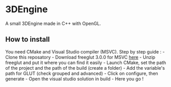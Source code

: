 # 3DEngine

A small 3DEngine made in C++ with OpenGL.

## How to install

You need CMake and Visual Studio compiler (MSVC).
Step by step guide :
		- Clone this reposatory
		- Download freeglut 3.0.0 for MSVC [here](https://www.transmissionzero.co.uk/software/freeglut-devel/)
		- Unzip freeglut and put it where you can find it easily
		- Launch CMake, set the path of the project and the path of the build (create a folder)
		- Add the variable's path for GLUT (check grouped and advanced)
		- Click on configure, then generate
		- Open the visual studio solution in build
		- Here you go !

		